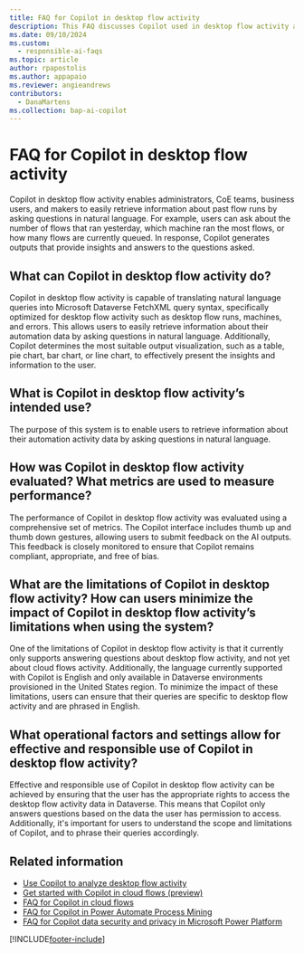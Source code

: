 ```yaml
---
title: FAQ for Copilot in desktop flow activity 
description: This FAQ discusses Copilot used in desktop flow activity and the key considerations for making use of this technology responsibly.
ms.date: 09/10/2024
ms.custom: 
  - responsible-ai-faqs
ms.topic: article
author: rpapostolis
ms.author: appapaio
ms.reviewer: angieandrews
contributors:
  - DanaMartens
ms.collection: bap-ai-copilot
---
```


# FAQ for Copilot in desktop flow activity 
Copilot in desktop flow activity enables administrators, CoE teams, business users, and makers to easily retrieve information about past flow runs by asking questions in natural language. For example, users can ask about the number of flows that ran yesterday, which machine ran the most flows, or how many flows are currently queued. In response, Copilot generates outputs that provide insights and answers to the questions asked.

## What can Copilot in desktop flow activity do?

Copilot in desktop flow activity is capable of translating natural language queries into Microsoft Dataverse FetchXML query syntax, specifically optimized for desktop flow activity such as desktop flow runs, machines, and errors. This allows users to easily retrieve information about their automation data by asking questions in natural language. Additionally, Copilot determines the most suitable output visualization, such as a table, pie chart, bar chart, or line chart, to effectively present the insights and information to the user.

## What is Copilot in desktop flow activity’s intended use?

The purpose of this system is to enable users to retrieve information about their automation activity data by asking questions in natural language.

## How was Copilot in desktop flow activity evaluated? What metrics are used to measure performance?

The performance of Copilot in desktop flow activity was evaluated using a comprehensive set of metrics. The Copilot interface includes thumb up and thumb down gestures, allowing users to submit feedback on the AI outputs. This feedback is closely monitored to ensure that Copilot remains compliant, appropriate, and free of bias.

## What are the limitations of Copilot in desktop flow activity? How can users minimize the impact of Copilot in desktop flow activity’s limitations when using the system?

One of the limitations of Copilot in desktop flow activity is that it currently only supports answering questions about desktop flow activity, and not yet about cloud flows activity. Additionally, the language currently supported with Copilot is English and only available in Dataverse environments provisioned in the United States region. To minimize the impact of these limitations, users can ensure that their queries are specific to desktop flow activity and are phrased in English.

## What operational factors and settings allow for effective and responsible use of Copilot in desktop flow activity?

Effective and responsible use of Copilot in desktop flow activity can be achieved by ensuring that the user has the appropriate rights to access the desktop flow activity data in Dataverse. This means that Copilot only answers questions based on the data the user has permission to access. Additionally, it's important for users to understand the scope and limitations of Copilot, and to phrase their queries accordingly.

## Related information

- [Use Copilot to analyze desktop flow activity](./desktop-flows/use-copilot-to-analyze-desktopflow-activity.md)
- [Get started with Copilot in cloud flows (preview)](get-started-with-copilot.md)
- [FAQ for Copilot in cloud flows](faqs-copilot.md)
- [FAQ for Copilot in Power Automate Process Mining](faqs-copilot-in-process-mining.md)
- [FAQ for Copilot data security and privacy in Microsoft Power Platform](/power-platform/faqs-copilot-data-security-privacy)

[!INCLUDE[footer-include](./includes/footer-banner.md)]
